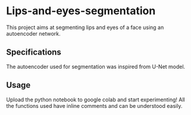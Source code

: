 # Lips-and-eyes-segmentation
This project aims at segmenting lips and eyes of a face using an autoencoder network.

## Specifications
The autoencoder used for segmentation was inspired from U-Net model. 

## Usage
Upload the python notebook to google colab and start experimenting! All the functions used have inline comments and can be understood easily.
